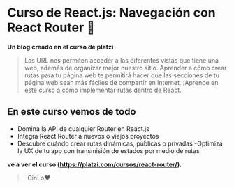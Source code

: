 
# Curso de React.js: Navegación con React Router 💚

**Un blog creado en el curso de platzi**

>Las URL nos permiten acceder a las diferentes vistas que tiene una web, además de organizar mejor nuestro sitio. Aprender a cómo crear rutas para tu página web te permitirá hacer que las secciones de tu página web sean más fáciles de compartir en internet. ¡Aprende en este curso a cómo implementar rutas dentro de React.


## En este curso vemos de todo

- Domina la API de cualquier Router en React.js
- Integra React Router a nuevos o viejos proyectos
- Descubre cuándo crear rutas dinámicas, públicas o privadas
-Optimiza la UX de tu app con transmisión de estados por medio de rutas

 **ve a ver el curso (https://platzi.com/cursos/react-router/).**

>-CinLo❤